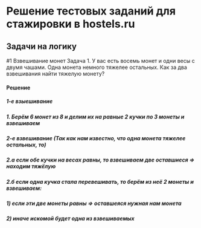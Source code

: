 <h1>Решение тестовых заданий для стажировки в hostels.ru</h1>
<h2>Задачи на логику</h2>
#1 Взвешивание монет
Задача 1. У вас есть восемь монет и одни весы с двумя чашами. Одна монета немного тяжелее остальных. Как за два взвешивания найти тяжелую монету?
<h4>Решение</h4>
<h5>1-е взыешивание</h5>
<h5>  1. Берём 6 монет из 8 и делим их на равные 2 кучки по 3 монеты и взвешиваем </h5>
<h5>  2-е взвешивание (Так как нам известно, что одна монета тяжелее остальных, то)</h5>
<h5>    2.а если обе кучки на весах равны, то взвешиваем две оставшиеся => находим тяжёлую</h5>
<h5>    2.б если одна кучка стала перевешивать, то берём из неё 2 монеты и взвешиваем:</h5>
<h5>      1) если эти две монеты равны => оставшеяся нужная нам монета</h5>
<h5>      2) иначе искомой будет одна из взвешиваемых</h5>
